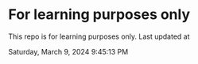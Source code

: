 # For learning purposes only
This repo is for learning purposes only.
Last updated at

Saturday, March 9, 2024 9:45:13 PM

